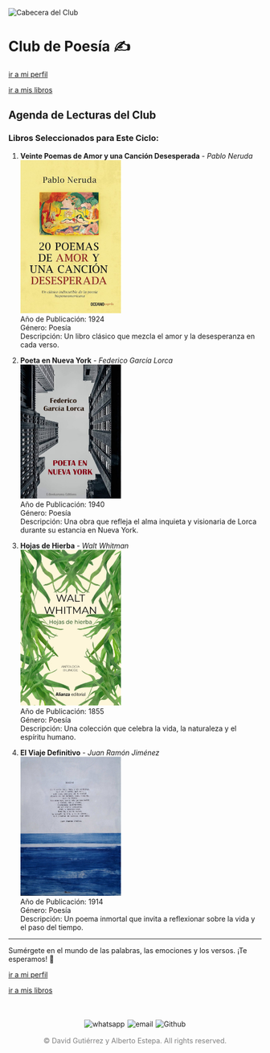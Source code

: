 ![Cabecera del Club](../../imagenes/9.Club_Poesia/Poesia_Cabecera.png)

# Club de Poesía ✍️

[ir a mi perfil](../../mi_perfil.md)

[ir a mis libros](../../03_Libros/mis_libros.md)

## Agenda de Lecturas del Club

### Libros Seleccionados para Este Ciclo:

1. **Veinte Poemas de Amor y una Canción Desesperada** - *Pablo Neruda*  
   <img src="../../imagenes/Portadas_Libros/Neruda.jpg" alt="Portada de Veinte Poemas de Amor y una Canción Desesperada" width="200px">  
   Año de Publicación: 1924  
   Género: Poesía  
   Descripción: Un libro clásico que mezcla el amor y la desesperanza en cada verso.

2. **Poeta en Nueva York** - *Federico García Lorca*  
   <img src="../../imagenes/Portadas_Libros/Lorca.jpg" alt="Portada de Poeta en Nueva York" width="200px">  
   Año de Publicación: 1940  
   Género: Poesía  
   Descripción: Una obra que refleja el alma inquieta y visionaria de Lorca durante su estancia en Nueva York.

3. **Hojas de Hierba** - *Walt Whitman*  
   <img src="../../imagenes/Portadas_Libros/WaltW.jpg" alt="Portada de Hojas de Hierba" width="200px">  
   Año de Publicación: 1855  
   Género: Poesía  
   Descripción: Una colección que celebra la vida, la naturaleza y el espíritu humano.

4. **El Viaje Definitivo** - *Juan Ramón Jiménez*  
   <img src="../../imagenes/Portadas_Libros/JRJ.jpg" alt="Portada de El Viaje Definitivo" width="200px">  
   Año de Publicación: 1914  
   Género: Poesía  
   Descripción: Un poema inmortal que invita a reflexionar sobre la vida y el paso del tiempo.

---

Sumérgete en el mundo de las palabras, las emociones y los versos. ¡Te esperamos! 🌺

[ir a mi perfil](../../mi_perfil.md)

[ir a mis libros](../../03_Libros/mis_libros.md)

<div style="display: flex; justify-content: space-between; align-items: center; margin-left: 30%;margin-right: 30%;margin-top: 50px">
  <img src="../../imagenes/whatsapplogo.png" alt="whatsapp">
  <img src="../../imagenes/emaillogopng.png" alt="email" >
  <img src="../../imagenes/githublogopng.png" alt="Github">
</div>

<p style="text-align: center;color:grey; margin-top: 3%"> 
&copy David Gutiérrez y Alberto Estepa. All rights reserved.
</p>